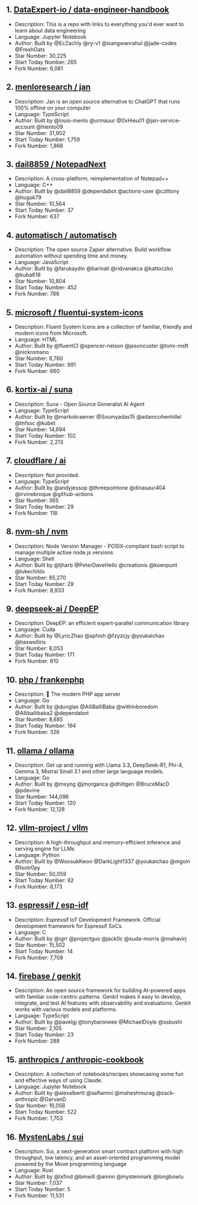## 1. [DataExpert-io / data-engineer-handbook](https://github.com/DataExpert-io/data-engineer-handbook)
- Description: This is a repo with links to everything you'd ever want to learn about data engineering
- Language: Jupyter Notebook
- Author: Built by @EcZachly @ry-v1 @isangwanrahul @jade-codes @FreshOats
- Star Number: 30,225
- Start Today Number: 265
- Fork Number: 6,081

## 2. [menloresearch / jan](https://github.com/menloresearch/jan)
- Description: Jan is an open source alternative to ChatGPT that runs 100% offline on your computer
- Language: TypeScript
- Author: Built by @louis-menlo @urmauur @0xHieu01 @jan-service-account @hiento09
- Star Number: 31,902
- Start Today Number: 1,759
- Fork Number: 1,866

## 3. [dail8859 / NotepadNext](https://github.com/dail8859/NotepadNext)
- Description: A cross-platform, reimplementation of Notepad++
- Language: C++
- Author: Built by @dail8859 @dependabot @actions-user @czlitony @hugok79
- Star Number: 10,564
- Start Today Number: 37
- Fork Number: 637

## 4. [automatisch / automatisch](https://github.com/automatisch/automatisch)
- Description: The open source Zapier alternative. Build workflow automation without spending time and money.
- Language: JavaScript
- Author: Built by @farukaydin @barinali @ridvanakca @kattoczko @kuba618
- Star Number: 10,804
- Start Today Number: 452
- Fork Number: 786

## 5. [microsoft / fluentui-system-icons](https://github.com/microsoft/fluentui-system-icons)
- Description: Fluent System Icons are a collection of familiar, friendly and modern icons from Microsoft.
- Language: HTML
- Author: Built by @fluentCI @spencer-nelson @jasoncuster @tomi-msft @nickromano
- Star Number: 8,760
- Start Today Number: 991
- Fork Number: 660

## 6. [kortix-ai / suna](https://github.com/kortix-ai/suna)
- Description: Suna - Open Source Generalist AI Agent
- Language: TypeScript
- Author: Built by @markokraemer @Soumyadas15 @adamcohenhillel @tnfssc @kubet
- Star Number: 14,694
- Start Today Number: 102
- Fork Number: 2,213

## 7. [cloudflare / ai](https://github.com/cloudflare/ai)
- Description: Not provided. 
- Language: TypeScript
- Author: Built by @andyjessop @threepointone @dinasaur404 @irvinebroque @github-actions
- Star Number: 365
- Start Today Number: 29
- Fork Number: 118

## 8. [nvm-sh / nvm](https://github.com/nvm-sh/nvm)
- Description: Node Version Manager - POSIX-compliant bash script to manage multiple active node.js versions
- Language: Shell
- Author: Built by @ljharb @PeterDaveHello @creationix @koenpunt @lukechilds
- Star Number: 85,270
- Start Today Number: 29
- Fork Number: 8,933

## 9. [deepseek-ai / DeepEP](https://github.com/deepseek-ai/DeepEP)
- Description: DeepEP: an efficient expert-parallel communication library
- Language: Cuda
- Author: Built by @LyricZhao @sphish @fzyzcjy @youkaichao @haswelliris
- Star Number: 8,053
- Start Today Number: 171
- Fork Number: 810

## 10. [php / frankenphp](https://github.com/php/frankenphp)
- Description: 🧟 The modern PHP app server
- Language: Go
- Author: Built by @dunglas @AlliBalliBaba @withinboredom @Alliballibaba2 @dependabot
- Star Number: 8,685
- Start Today Number: 194
- Fork Number: 326

## 11. [ollama / ollama](https://github.com/ollama/ollama)
- Description: Get up and running with Llama 3.3, DeepSeek-R1, Phi-4, Gemma 3, Mistral Small 3.1 and other large language models.
- Language: Go
- Author: Built by @mxyng @jmorganca @dhiltgen @BruceMacD @pdevine
- Star Number: 144,096
- Start Today Number: 120
- Fork Number: 12,128

## 12. [vllm-project / vllm](https://github.com/vllm-project/vllm)
- Description: A high-throughput and memory-efficient inference and serving engine for LLMs
- Language: Python
- Author: Built by @WoosukKwon @DarkLight1337 @youkaichao @mgoin @Isotr0py
- Star Number: 50,059
- Start Today Number: 92
- Fork Number: 8,173

## 13. [espressif / esp-idf](https://github.com/espressif/esp-idf)
- Description: Espressif IoT Development Framework. Official development framework for Espressif SoCs.
- Language: C
- Author: Built by @igrr @projectgus @jack0c @suda-morris @mahavirj
- Star Number: 15,502
- Start Today Number: 14
- Fork Number: 7,709

## 14. [firebase / genkit](https://github.com/firebase/genkit)
- Description: An open source framework for building AI-powered apps with familiar code-centric patterns. Genkit makes it easy to develop, integrate, and test AI features with observability and evaluations. Genkit works with various models and platforms.
- Language: TypeScript
- Author: Built by @pavelgj @tonybaroneee @MichaelDoyle @ssbushi
- Star Number: 2,105
- Start Today Number: 23
- Fork Number: 288

## 15. [anthropics / anthropic-cookbook](https://github.com/anthropics/anthropic-cookbook)
- Description: A collection of notebooks/recipes showcasing some fun and effective ways of using Claude.
- Language: Jupyter Notebook
- Author: Built by @alexalbertt @saflamini @maheshmurag @zack-anthropic @GarvanD
- Star Number: 16,058
- Start Today Number: 522
- Fork Number: 1,703

## 16. [MystenLabs / sui](https://github.com/MystenLabs/sui)
- Description: Sui, a next-generation smart contract platform with high throughput, low latency, and an asset-oriented programming model powered by the Move programming language
- Language: Rust
- Author: Built by @lxfind @bmwill @amnn @mystenmark @longbowlu
- Star Number: 7,037
- Start Today Number: 5
- Fork Number: 11,531